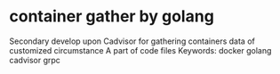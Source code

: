 # container gather by golang
Secondary develop upon Cadvisor for gathering containers data of customized circumstance
A part of code files
Keywords: docker golang cadvisor grpc
